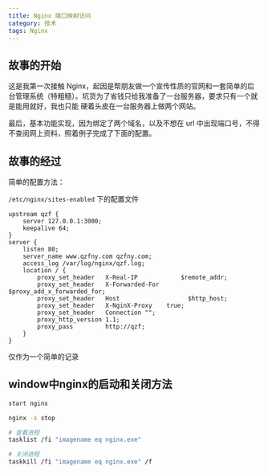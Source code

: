 ```yaml
---
title: Nginx 端口映射访问
category: 技术
tags: Nginx
---
```


## 故事的开始

这是我第一次接触 Nginx，起因是帮朋友做一个宣传性质的官网和一套简单的后台管理系统（特粗糙）。坑货为了省钱只给我准备了一台服务器，要求只有一个就是能用就好，我也只能
硬着头皮在一台服务器上做两个网站。

最后，基本功能实现，因为绑定了两个域名，以及不想在 url 中出现端口号，不得不查阅网上资料，照着例子完成了下面的配置。

## 故事的经过

简单的配置方法：

`/etc/nginx/sites-enabled` 下的配置文件

```
upstream qzf {
    server 127.0.0.1:3000;
    keepalive 64;
}
server {
    listen 80;
    server_name www.qzfny.com qzfny.com;
    access_log /var/log/nginx/qzf.log;
    location / {
        proxy_set_header   X-Real-IP            $remote_addr;
        proxy_set_header   X-Forwarded-For  $proxy_add_x_forwarded_for;
        proxy_set_header   Host                   $http_host;
        proxy_set_header   X-NginX-Proxy    true;
        proxy_set_header   Connection "";
        proxy_http_version 1.1;
        proxy_pass         http://qzf;
    }
}
```

仅作为一个简单的记录

## window中nginx的启动和关闭方法

```bash
start nginx

nginx -s stop

# 查看进程
tasklist /fi "imagename eq nginx.exe"

# 关闭进程
taskkill /fi "imagename eq nginx.exe" /f
```

